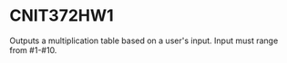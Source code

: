 # CNIT372HW1

Outputs a multiplication table based on a user's input. Input must range from #1-#10.
